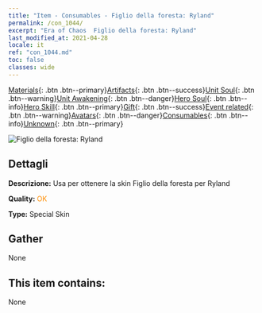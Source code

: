 ```yaml
---
title: "Item - Consumables - Figlio della foresta: Ryland"
permalink: /con_1044/
excerpt: "Era of Chaos  Figlio della foresta: Ryland"
last_modified_at: 2021-04-28
locale: it
ref: "con_1044.md"
toc: false
classes: wide
---
```

 [Materials](/ItemsIT/){: .btn .btn--primary}[Artifacts](/ItemsIT/Artifacts/){: .btn .btn--success}[Unit Soul](/ItemsIT/UnitSoul/){: .btn .btn--warning}[Unit Awakening](/ItemsIT/UnitAwakening/){: .btn .btn--danger}[Hero Soul](/ItemsIT/HeroSoul/){: .btn .btn--info}[Hero Skill](/ItemsIT/HeroSkill/){: .btn .btn--primary}[Gift](/ItemsIT/Gift/){: .btn .btn--success}[Event related](/ItemsIT/Events/){: .btn .btn--warning}[Avatars](/ItemsIT/Avatars/){: .btn .btn--danger}[Consumables](/ItemsIT/Consumables/){: .btn .btn--info}[Unknown](/ItemsIT/Unknown/){: .btn .btn--primary}

 ![Figlio della foresta: Ryland](/images/h/h_Ryland3.jpg)

## Dettagli
 **Descrizione:** Usa per ottenere la skin Figlio della foresta per Ryland

 **Quality:** <span style="color: #FF8C00">OK</span>

 **Type:** Special Skin

## Gather

  None

## This item contains:

  None

